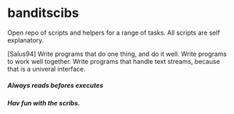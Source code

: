 # banditscibs

Open repo of scripts and helpers for a range of tasks.
All scripts are self explanatory.

[Salus94]
Write programs that do one thing, and do it well.
Write programs to work well together.
Write programs that handle text streams, because that is a univeral interface.

##### Always reads befores executes
##### Hav fun with the scribs.
